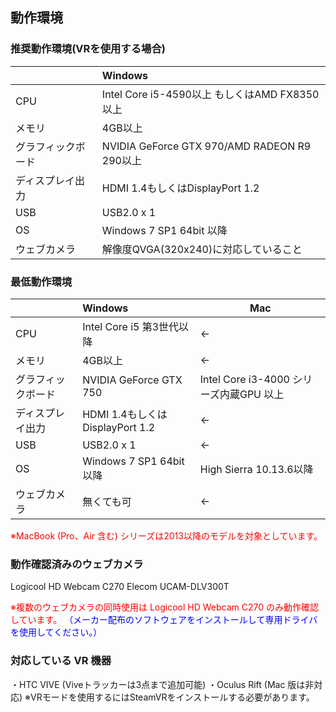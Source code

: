 ## 動作環境

### 推奨動作環境(VRを使用する場合)

||Windows|
|---|:---|
|CPU|Intel Core i5-4590以上 もしくはAMD FX8350以上|
|メモリ| 4GB以上|
|グラフィックボード|NVIDIA GeForce GTX 970/AMD RADEON R9 290以上|
|ディスプレイ出力|HDMI 1.4もしくはDisplayPort 1.2|
|USB|USB2.0 x 1|
|OS|Windows 7 SP1 64bit 以降|
|ウェブカメラ|解像度QVGA(320x240)に対応していること|


### 最低動作環境

||Windows|Mac|
|---|:---|---|
|CPU|Intel Core i5 第3世代以降|←|
|メモリ|4GB以上|←|
|グラフィックボード|NVIDIA GeForce GTX 750|Intel Core i3-4000 シリーズ内蔵GPU 以上|
|ディスプレイ出力|HDMI 1.4もしくはDisplayPort 1.2|←|
|USB|USB2.0 x 1|←|
|OS|Windows 7 SP1 64bit 以降|High Sierra 10.13.6以降|
|ウェブカメラ|無くても可|←|

<font color="Red">※MacBook (Pro、Air 含む) シリーズは2013以降のモデルを対象としています。</font>


### 動作確認済みのウェブカメラ

Logicool HD Webcam C270
Elecom UCAM-DLV300T


<font color="Red">※複数のウェブカメラの同時使用は Logicool HD Webcam C270 のみ動作確認しています。</font>
<font color="Blue">（メーカー配布のソフトウェアをインストールして専用ドライバを使用してください。）</font>


### 対応している VR 機器

・HTC VIVE (Viveトラッカーは3点まで追加可能)
・Oculus Rift (Mac 版は非対応)
※VRモードを使用するにはSteamVRをインストールする必要があります。




